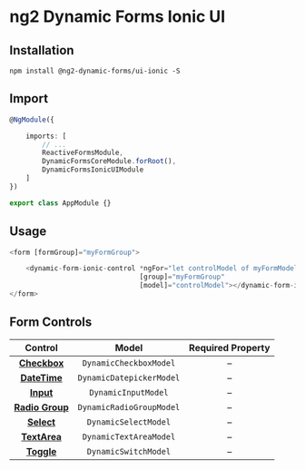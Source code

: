 # ng2 Dynamic Forms Ionic UI

## Installation
```
npm install @ng2-dynamic-forms/ui-ionic -S
```

## Import
```ts
@NgModule({

    imports: [
        // ...
        ReactiveFormsModule,
        DynamicFormsCoreModule.forRoot(),
        DynamicFormsIonicUIModule
    ]
})

export class AppModule {}
```

## Usage
```ts
<form [formGroup]="myFormGroup">

    <dynamic-form-ionic-control *ngFor="let controlModel of myFormModel"
                                [group]="myFormGroup"
                                [model]="controlModel"></dynamic-form-ionic-control>
</form>
```

## Form Controls

|                               Control                               	|           Model          	| Required Property 	|
|:-------------------------------------------------------------------:	|:------------------------:	|:-----------------:	|
| **[Checkbox](http://ionicframework.com/docs/components/#checkbox)** 	| `DynamicCheckboxModel`   	|         –         	|
| **[DateTime](http://ionicframework.com/docs/components/#datetime)** 	| `DynamicDatepickerModel` 	|         –         	|
|    **[Input](http://ionicframework.com/docs/components/#inputs)**   	| `DynamicInputModel`      	|         –         	|
| **[Radio Group](http://ionicframework.com/docs/components/#radio)** 	| `DynamicRadioGroupModel` 	|         –         	|
|   **[Select](http://ionicframework.com/docs/components/#select)**   	| `DynamicSelectModel`     	|         –         	|
|  **[TextArea](http://ionicframework.com/docs/components/#inputs)**  	| `DynamicTextAreaModel`   	|         –         	|
|   **[Toggle](http://ionicframework.com/docs/components/#toggle)**   	| `DynamicSwitchModel`     	|         –         	|
